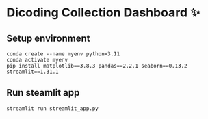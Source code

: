 # Dicoding Collection Dashboard ✨

## Setup environment

```
conda create --name myenv python=3.11
conda activate myenv
pip install matplotlib==3.8.3 pandas==2.2.1 seaborn==0.13.2 streamlit==1.31.1
```

## Run steamlit app

```
streamlit run streamlit_app.py
```

